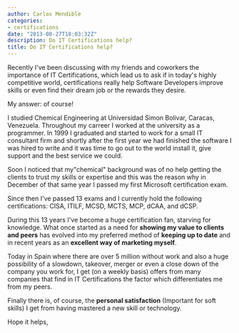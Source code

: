 ```yaml
---
author: Carlos Mendible
categories:
- certifications
date: "2013-08-27T18:03:32Z"
description: Do IT Certifications help?
title: Do IT Certifications help?
---
```

Recently I've been discussing with my friends and coworkers the importance of IT Certifications, which lead us to ask if in today's highly competitive world, certifications really help Software Developers improve skills or even find their dream job or the rewards they desire.

My answer: of course!

I studied Chemical Engineering at Universidad Simon Bolivar, Caracas, Venezuela. Throughout my carreer I worked at the university as a programmer. In 1999 I graduated and started to work for a small IT consultant firm and shortly after the first year we had finished the software I was hired to write and it was time to go out to the world install it, give support and the best service we could.

Soon I noticed that my"chemical" background was of no help getting the clients to trust my skills or expertise and this was the reason why in December of that same year I passed my first Microsoft certification exam.

Since then I've passed 13 exams and I currently hold the following certifications: CISA, ITILF, MCSD, MCTS, MCP, dCAA, and dCSP.

During this 13 years I've become a huge certification fan, starving for knowledge. What once started as a need for **showing my value to clients and peers** has evolved into my preferred method of **keeping up to date** and in recent years as an **excellent way of marketing myself**.

Today in Spain where there are over 5 million without work and also a huge possibility of a slowdown, takeover, merger or even a close down of the company you work for, I get (on a weekly basis) offers from many companies that find in IT Certifications the factor which differentiates me from my peers.

Finally there is, of course, the **personal satisfaction** (Important for soft skills) I get from having mastered a new skill or technology.

Hope it helps,